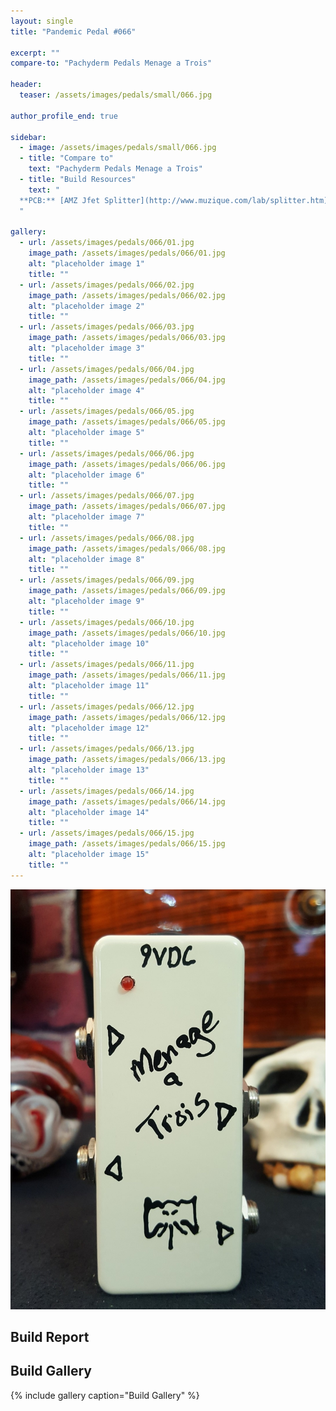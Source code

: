 ```yaml
---
layout: single
title: "Pandemic Pedal #066"

excerpt: ""
compare-to: "Pachyderm Pedals Menage a Trois"

header:
  teaser: /assets/images/pedals/small/066.jpg

author_profile_end: true

sidebar:
  - image: /assets/images/pedals/small/066.jpg
  - title: "Compare to"
    text: "Pachyderm Pedals Menage a Trois"
  - title: "Build Resources"
    text: "
  **PCB:** [AMZ Jfet Splitter](http://www.muzique.com/lab/splitter.htm)
  "

gallery:
  - url: /assets/images/pedals/066/01.jpg
    image_path: /assets/images/pedals/066/01.jpg
    alt: "placeholder image 1"
    title: ""
  - url: /assets/images/pedals/066/02.jpg
    image_path: /assets/images/pedals/066/02.jpg
    alt: "placeholder image 2"
    title: ""
  - url: /assets/images/pedals/066/03.jpg
    image_path: /assets/images/pedals/066/03.jpg
    alt: "placeholder image 3"
    title: ""
  - url: /assets/images/pedals/066/04.jpg
    image_path: /assets/images/pedals/066/04.jpg
    alt: "placeholder image 4"
    title: ""
  - url: /assets/images/pedals/066/05.jpg
    image_path: /assets/images/pedals/066/05.jpg
    alt: "placeholder image 5"
    title: ""
  - url: /assets/images/pedals/066/06.jpg
    image_path: /assets/images/pedals/066/06.jpg
    alt: "placeholder image 6"
    title: ""
  - url: /assets/images/pedals/066/07.jpg
    image_path: /assets/images/pedals/066/07.jpg
    alt: "placeholder image 7"
    title: ""
  - url: /assets/images/pedals/066/08.jpg
    image_path: /assets/images/pedals/066/08.jpg
    alt: "placeholder image 8"
    title: ""
  - url: /assets/images/pedals/066/09.jpg
    image_path: /assets/images/pedals/066/09.jpg
    alt: "placeholder image 9"
    title: ""
  - url: /assets/images/pedals/066/10.jpg
    image_path: /assets/images/pedals/066/10.jpg
    alt: "placeholder image 10"
    title: ""
  - url: /assets/images/pedals/066/11.jpg
    image_path: /assets/images/pedals/066/11.jpg
    alt: "placeholder image 11"
    title: ""
  - url: /assets/images/pedals/066/12.jpg
    image_path: /assets/images/pedals/066/12.jpg
    alt: "placeholder image 12"
    title: ""
  - url: /assets/images/pedals/066/13.jpg
    image_path: /assets/images/pedals/066/13.jpg
    alt: "placeholder image 13"
    title: ""
  - url: /assets/images/pedals/066/14.jpg
    image_path: /assets/images/pedals/066/14.jpg
    alt: "placeholder image 14"
    title: ""
  - url: /assets/images/pedals/066/15.jpg
    image_path: /assets/images/pedals/066/15.jpg
    alt: "placeholder image 15"
    title: ""
---
```


[![header](/assets/images/pedals/066.jpg)](/assets/images/pedals/066.jpg)

## Build Report ##



## Build Gallery ##

{% include gallery caption="Build Gallery" %}